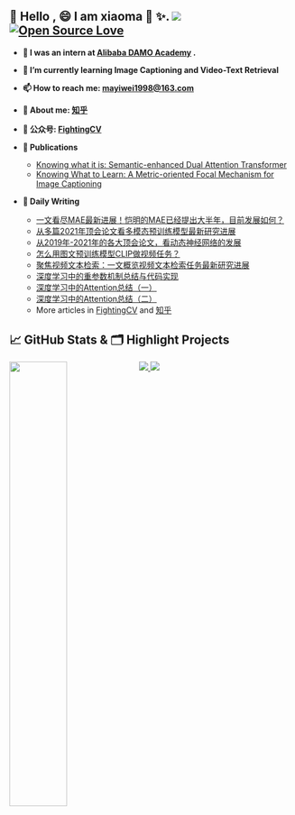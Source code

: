 

## 👋 Hello , 😄 I am xiaoma 🐎 ✨. ![]( https://visitor-badge.glitch.me/badge?page_id=lmbxmu.homepage) [![Open Source Love](https://badges.frapsoft.com/os/v1/open-source.svg?v=102)](https://github.com/ellerbrock/open-source-badge/)

<!-- - **😄 😄 😄 I am looking for jobs for 2023, my interest is multi-modal pretraining, video-text retrieval, computer vision or other feilds about multi modality!!! Welcome to chat with me by wechat(id:mayiwei1998)** -->


- **🔭 I was an intern at [Alibaba DAMO Academy](https://damo.alibaba.com/) .**

- **🌱 I’m currently learning Image Captioning and Video-Text Retrieval**

- **📫 How to reach me: [mayiwei1998@163.com](mayiwei1998@163.com)**

- **💬 About me: [知乎](https://www.zhihu.com/people/jason-14-58-38/posts)**

- **💬 公众号: [FightingCV](https://mp.weixin.qq.com/s/Uxso0qH8AKInfPL-iy-X0g)**

- **📝 Publications**
    - [Knowing what it is: Semantic-enhanced Dual Attention Transformer](https://ieeexplore.ieee.org/abstract/document/9749944)
    - [Knowing What to Learn: A Metric-oriented Focal Mechanism for Image Captioning](https://ieeexplore.ieee.org/document/9802801)
- **📝 Daily Writing**
    - [一文看尽MAE最新进展！恺明的MAE已经提出大半年，目前发展如何？](https://mp.weixin.qq.com/s/SoZyuX3NmB_8Tyi9F1Nrfw)
    - [从多篇2021年顶会论文看多模态预训练模型最新研究进展](https://zhuanlan.zhihu.com/p/425859974)
    - [从2019年-2021年的各大顶会论文，看动态神经网络的发展](https://mp.weixin.qq.com/s?__biz=MzIzNzU4OTAxMQ==&mid=2247484386&idx=1&sn=d3275fe4f51d7d559c855adcbc2b42df&chksm=e8c7049edfb08d88ec7805eebbb5236d165ba797982bbe56fe0fddca660e39b8f7faf06372ff&token=876992619&lang=zh_CN#rd)
    - [怎么用图文预训练模型CLIP做视频任务？](https://mp.weixin.qq.com/s/4Wg8tr7hhfRrzG8d4o_iYw)
    - [聚焦视频文本检索：一文概览视频文本检索任务最新研究进展](https://mp.weixin.qq.com/s/ZD7JGtBzqo7Vpo-YkBmV2A)
    - [深度学习中的重参数机制总结与代码实现](https://zhuanlan.zhihu.com/p/383660483)
    - [深度学习中的Attention总结（一）](https://zhuanlan.zhihu.com/p/379657870)
    - [深度学习中的Attention总结（二）](https://zhuanlan.zhihu.com/p/386333201)
    - More articles in [FightingCV](https://mp.weixin.qq.com/s/Uxso0qH8AKInfPL-iy-X0g) and [知乎](https://www.zhihu.com/people/jason-14-58-38/posts)

## &#x1f4c8; GitHub Stats & 🗂️ Highlight Projects

<a href="https://github.com/xmu-xiaoma666">
    <img align="left" width="45%" src="https://github-readme-stats.vercel.app/api?username=xmu-xiaoma666&theme=nightowl&show_icons=true" />
</a>

<a href="https://github.com/xmu-xiaoma666/External-Attention-pytorch">
  <img src="https://github-readme-stats.vercel.app/api/pin/?username=xmu-xiaoma666&repo=External-Attention-pytorch&theme=tokyonight&show_icons=true" />
</a>

<a href="https://github.com/xmu-xiaoma666/FightingCV-Paper-Reading">
  <img src="https://github-readme-stats.vercel.app/api/pin/?username=xmu-xiaoma666&repo=FightingCV-Paper-Reading&theme=tokyonight&show_icons=true" />
</a>

 

